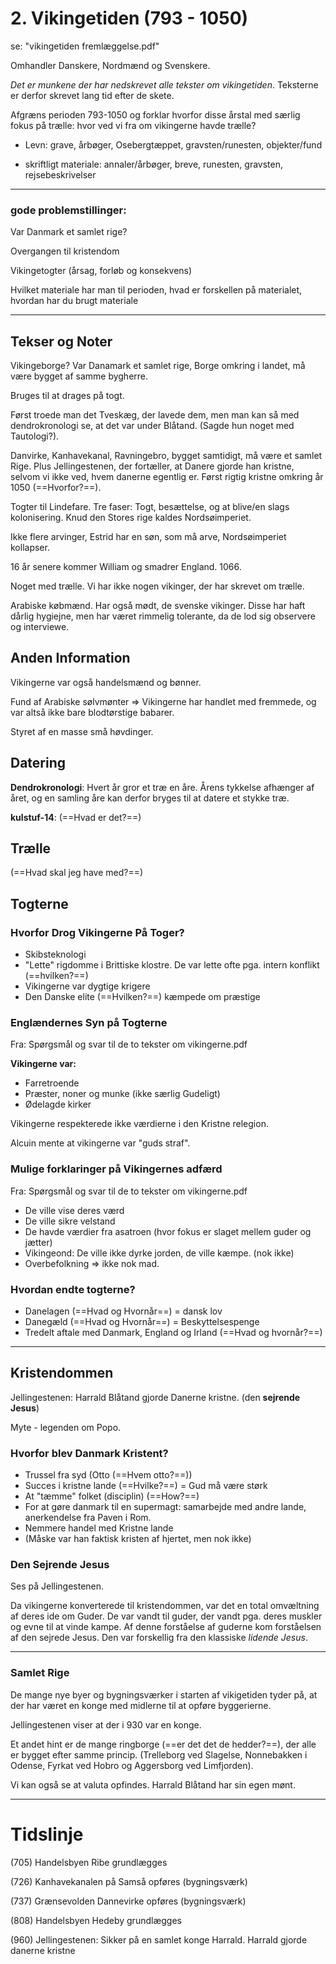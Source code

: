 # 2. Vikingetiden (793 - 1050)
se: "vikingetiden fremlæggelse.pdf"

Omhandler Danskere, Nordmænd og Svenskere.

*Det er munkene der har nedskrevet alle tekster om vikingetiden*. Teksterne er derfor skrevet lang tid efter de skete.

Afgræns perioden 793-1050 og forklar hvorfor disse årstal med særlig fokus på trælle: hvor ved vi fra om vikingerne havde trælle?

-   Levn: grave, årbøger, Osebergtæppet, gravsten/runesten, objekter/fund

-   skriftligt materiale: annaler/årbøger, breve, runesten, gravsten, rejsebeskrivelser

---

### gode problemstillinger:

 Var Danmark et samlet rige?

 Overgangen til kristendom

 Vikingetogter (årsag, forløb og konsekvens)

 Hvilket materiale har man til perioden, hvad er forskellen på
 materialet, hvordan har du brugt materiale

---

## Tekser og Noter

Vikingeborge? Var Danamark et samlet rige, Borge omkring i landet, må være bygget af samme bygherre.

Bruges til at drages på togt.

Først troede man det Tveskæg, der lavede dem, men man kan så med
dendrokronologi se, at det var under Blåtand. (Sagde hun noget med
Tautologi?).

Danvirke, Kanhavekanal, Ravningebro, bygget samtidigt, må være et samlet Rige. Plus Jellingestenen, der fortæller, at Danere gjorde han kristne, selvom vi ikke ved, hvem danerne egentlig er. Først rigtig kristne omkring år 1050 (==Hvorfor?==).

Togter til Lindefare. Tre faser: Togt, besættelse, og at blive/en slags
kolonisering. Knud den Stores rige kaldes Nordsøimperiet.

Ikke flere arvinger, Estrid har en søn, som må arve, Nordsøimperiet
kollapser.

16 år senere kommer William og smadrer England. 1066.

Noget med trælle. Vi har ikke nogen vikinger, der har skrevet om trælle.

Arabiske købmænd. Har også mødt, de svenske vikinger. Disse har haft
dårlig hygiejne, men har været rimmelig tolerante, da de lod sig
observere og interviewe.

## Anden Information
Vikingerne var også handelsmænd og bønner.

Fund af Arabiske sølvmønter => Vikingerne har handlet med fremmede, og var altså ikke bare blodtørstige babarer.

Styret af en masse små høvdinger.

## Datering
**Dendrokronologi**: Hvert år gror et træ en åre. Årens tykkelse afhænger af året, og en samling åre kan derfor bryges til at datere et stykke træ.

**kulstuf-14**: (==Hvad er det?==)

## Trælle
(==Hvad skal jeg have med?==)

## Togterne

### Hvorfor Drog Vikingerne På Toger?
- Skibsteknologi
- "Lette" rigdomme i Brittiske klostre. De var lette ofte pga. intern konflikt (==hvilken?==)
- Vikingerne var dygtige krigere
- Den Danske elite (==Hvilken?==) kæmpede om præstige

### Englændernes Syn på Togterne
Fra: Spørgsmål og svar til de to tekster om vikingerne.pdf

**Vikingerne var:**
- Farretroende
- Præster, noner og munke (ikke særlig Gudeligt)
- Ødelagde kirker

Vikingerne respekterede ikke værdierne i den Kristne relegion.

Alcuin mente at vikingerne var "guds straf".


### Mulige forklaringer på Vikingernes adfærd
Fra: Spørgsmål og svar til de to tekster om vikingerne.pdf
- De ville vise deres værd
- De ville sikre velstand
- De havde værdier fra asatroen (hvor fokus er slaget mellem guder og jætter)
- Vikingeond: De ville ikke dyrke jorden, de ville kæmpe. (nok ikke)
- Overbefolkning => ikke nok mad.

### Hvordan endte togterne?
- Danelagen (==Hvad og Hvornår==) = dansk lov
- Danegæld (==Hvad og Hvornår==) = Beskyttelsespenge
- Tredelt aftale med Danmark, England og Irland (==Hvad og hvornår?==)

---

## Kristendommen

Jellingestenen: Harrald Blåtand gjorde Danerne kristne. (den **sejrende Jesus**)

Myte - legenden om Popo.

### Hvorfor blev Danmark Kristent?
- Trussel fra syd (Otto (==Hvem otto?==))
- Succes i kristne lande (==Hvilke?==) = Gud må være størk
- At "tæmme" folket (disciplin) (==How?==)
- For at gøre danmark til en supermagt: samarbejde med andre lande, anerkendelse fra Paven i Rom.
- Nemmere handel med Kristne lande
- (Måske var han faktisk kristen af hjertet, men nok ikke)

### Den Sejrende Jesus
Ses på Jellingestenen.

Da vikingerne konverterede til kristendommen, var det en total omvæltning af deres ide om Guder. De var vandt til guder, der vandt pga. deres muskler og evne til at vinde kampe. Af denne forståelse af guderne kom forståelsen af den sejrede Jesus. Den var forskellig fra den klassiske *lidende Jesus*.


---

### Samlet Rige
De mange nye byer og bygningsværker i starten af vikigetiden tyder på, at der har været en konge med midlerne til at opføre byggerierne.

Jellingestenen viser at der i 930 var en konge.

Et andet hint er de mange ringborge (==er det det de hedder?==), der alle er bygget efter samme princip. (Trelleborg ved Slagelse, Nonnebakken i Odense, Fyrkat ved Hobro og Aggersborg ved Limfjorden).

Vi kan også se at valuta opfindes. Harrald Blåtand har sin egen mønt.

---

# Tidslinje

(705) Handelsbyen Ribe grundlægges

(726) Kanhavekanalen på Samså opføres (bygningsværk)

(737) Grænsevolden Dannevirke opføres (bygningsværk)

(808) Handelsbyen Hedeby grundlægges

(960) Jellingestenen: Sikker på en samlet konge Harrald. Harrald gjorde danerne kristne
